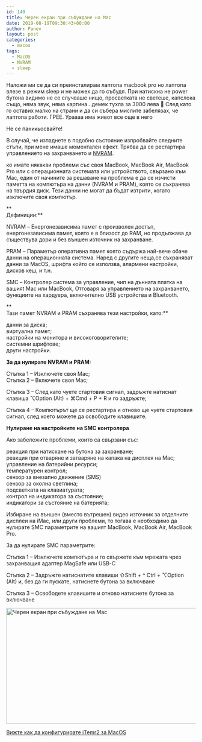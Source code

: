 ```yaml
---
id: 140
title: Черен екран при събуждане на Mac
date: 2019-08-19T09:30:43+00:00
author: Panev
layout: post
categories:
  - macos
tags:
  - MacOS
  - NVRAM
  - sleep
---
```



Наложи ми се да си преинсталирам лаптопа macbook pro но лаптопа влезе в режим sleep и не можех да го събудя. При натискна не power бутона видимо не се случваше нищо, просветката не светеше, капслока също, няма звук, няма картина&#8230;демек тухла за 3000 лева 🙂 След като го оставих малко на страни и да си събера мислите забелязах, че лаптопа работи. ГРЕЕ. Ураааа има живот все още в него

Не се паникьосвайте!  

В случай, че изпаднете в подобно състояние изпробвайте следните стъпи, при мене имаше моментален ефект. Трябва да се рестартира управлението на захранването и <a href="https://support.apple.com/en-us/HT204063" rel="noopener noreferrer" target="_blank">NVRAM</a>.

ко имате някакви проблеми със своя MacBook, MacBook Air, MacBook Pro или с операционната системата или устройството, свързано към Mac, един от начините за решаване на проблема е да се изчисти паметта на компютъра на данни (NVRAM и PRAM), която се съхранява на твърдия диск. Тези данни не могат да бъдат изтрити, когато изключите своя компютър.

**  
Дефиниции:**

NVRAM – Енергонезависима памет с произволен достъп, енергонезависима памет, която е в близост до RAM, но продължава да съществува дори и без външен източник на захранване.

PRAM – Параметър оперативна памет която съдържа най-вече обаче данни на операционната система. Наред с другите неща,се съхраняват данни за MacOS, шрифта който се използва, алармени настройки, дисков кеш, и т.н.

SMC – Контролер система за управление, чип на дънната платка на вашияt Mac или MacBook, Отговаря за управлението на захранването, функциите на хардуера, включително USB устройства и Bluetooth.

**  
Тази памет NVRAM и PRAM съхранява тези настройки, като:**

данни за диска;  
виртуална памет;  
настройки на монитора и високоговорителите;  
системни шрифтове;  
други настройки.

**За да нулирате NVRAM и PRAM:**

Стъпка 1 – Изключете своя Mac;  
Стъпка 2 – Включете своя Mac;

Стъпка 3 – След като чуете стартовия сигнал, задръжте натиснат клавиша ⌥Option (Alt) + ⌘Cmd + P + R и го задръжте;

Стъпка 4 – Компютърът ще се рестартира и отново ще чуете стартовия сигнал, след което можете да освободите клавишите.

**Нулиране на настройките на SMC контролера**

Ако забележите проблеми, които са свързани със:

реакция при натискане на бутона за захранване;  
реакция при отваряне и затваряне на капака на дисплея на Mac;  
управление на батерийни ресурси;  
температурен контрол;  
сензор за внезапно движение (SMS)  
сензор за околна светлина;  
подсветката на клавиатурата;  
контрол на индикатора за състояние;  
индикатори за състояние на батерията;

Избиране на външен (вместо вътрешен) видео източник за отделните дисплеи на iMac, или други проблеми, то тогава е необходимо да нулирате SMC параметрите на вашият MacBook, MacBook Air, MacBook Pro.

За да нулирате SMC параметрите:

Стъпка 1 – Изключете компютъра и го свържете към мрежата чрез захранващия адаптер MagSafe или USB-C

Стъпка 2 – Задръжте натиснатите клавиши ⇧Shift + ^ Ctrl + ⌥Option (Alt) и, без да ги пускате, натиснете бутона за включване

Стъпка 3 – Освободете клавишите и отново натиснете бутона за включване

<img src="https://www.rpanev.pro/wp-content/uploads/2019/08/nvram.jpg" alt="Черен екран при събуждане на Mac" width="650" height="307" class="alignnone size-full wp-image-144" srcset="https://www.rpanev.pro/wp-content/uploads/2019/08/nvram.jpg 650w, https://www.rpanev.pro/wp-content/uploads/2019/08/nvram-300x142.jpg 300w" sizes="(max-width: 650px) 100vw, 650px" /> 

[Вижте как да конфигурирате iTemr2 за MacOS](https://www.rpanev.pro/apple/macos/setup-%d0%bd%d0%b0-iterm2-%d0%b2-mac-os.html)
